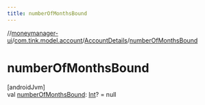 ```yaml
---
title: numberOfMonthsBound
---
```

//[moneymanager-ui](../../../index.html)/[com.tink.model.account](../index.html)/[AccountDetails](index.html)/[numberOfMonthsBound](number-of-months-bound.html)



# numberOfMonthsBound



[androidJvm]\
val [numberOfMonthsBound](number-of-months-bound.html): [Int](https://kotlinlang.org/api/latest/jvm/stdlib/kotlin/-int/index.html)? = null




